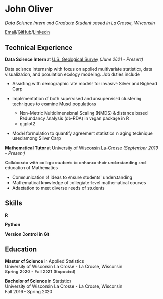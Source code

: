 # John Oliver

_Data Science Intern and Graduate Student based in La Crosse, Wisconsin_

[Email](mailto:oliver.john@uwlax.edu)/[GitHub](https://github.com/oliverjohnw)/[LinkedIn](https://www.linkedin.com/in/john-oliver-76508519a/)

## Technical Experience

**Data Science Intern** at [U.S. Geological Survey](https://www.usgs.gov/) _(June 2021 - Present)_ <br>

Data science internship with focus on applied multivariate statistics, data visualization, and population ecology modeling. Job duties include:
 -  Assisting with demographic rate models for invasive Silver and Bighead Carp


 -  Implementation of both supervised and unsupervised clustering techniques to examine Musel populations
     - Non-Metric Multidimensional Scaling (NMDS) & distance based Redundancy Analysis (db-RDA) in vegan package in R
     - ggplot2

 -  Model formulation to quantify agreement statistics in aging technique used among Silver Carp
 
**Mathematical Tutor** at [University of Wisconsin La-Crosse](https:https://www.uwlax.edu/) _(September 2019 - Present)_<br>

Collaborate with college students to enhance their understanding and education of Mathematics
 - Communication of ideas to ensure students' understanding
 - Mathematical knowledge of collegiate-level mathematical courses
 - Adaptation to meet diverse needs of students

## Skills

**R** 

**Python**

**Version Control in Git**


## Education

**Master of Science**  in Applied Statistics <br>
University of Wisconsin La Crosse - La Crosse, Wisconsin <br>
Spring 2020 - Fall 2021 (Expected)

**Bachelor of Science**  in Statistics <br>
University of Wisconsin La Crosse  - La Crosse, Wisconsin <br>
Fall 2016 - Spring 2020 
